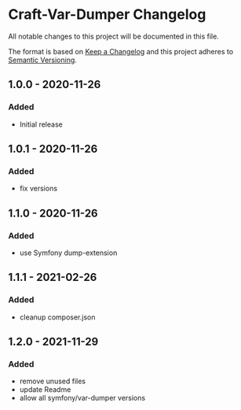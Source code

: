 # Craft-Var-Dumper Changelog

All notable changes to this project will be documented in this file.

The format is based on [Keep a Changelog](http://keepachangelog.com/) and this project adheres to [Semantic Versioning](http://semver.org/).

## 1.0.0 - 2020-11-26
### Added
- Initial release

## 1.0.1 - 2020-11-26
### Added
- fix versions

## 1.1.0 - 2020-11-26
### Added
- use Symfony dump-extension

## 1.1.1 - 2021-02-26
### Added
- cleanup composer.json

## 1.2.0 - 2021-11-29
### Added
- remove unused files
- update Readme
- allow all symfony/var-dumper versions
